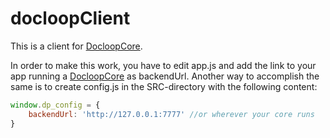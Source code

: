 # docloopClient

This is a client for [DocloopCore](http://github.com/docloop/core).

In order to make this work, you have to edit app.js and add the link to your app running a [DocloopCore](http://github.com/docloop/core) as backendUrl.
Another way to accomplish the same is to create config.js in the SRC-directory with the following content:

```javascript
window.dp_config = {
	backendUrl:	'http://127.0.0.1:7777' //or wherever your core runs
}

```

